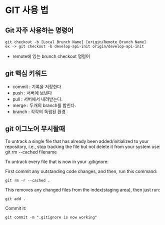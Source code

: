 # GIT 사용 법

## Git 자주 사용하는 명령어

```
git checkout -b [Local Brunch Name] [origin/Remote Brunch Name]
ex -> git checkout -b develop-api-init origin/develop-api-init
```

* remote에 있는 brunch checkout 명령어


## git 핵심 키워드

* commit : 기록을 저장한다
* push : 서버에 보낸다
* pull : 서버에서 내려받는다.
* merge : 두개의  branch를 합친다.
* branch : 각각의 독립된 환경

## git 이그노어 무시돨때

To untrack a single file that has already been added/initialized to your repository, i.e., stop tracking the file but not delete it from your system use: git rm --cached filename

To untrack every file that is now in your .gitignore:

First commit any outstanding code changes, and then, run this command:

```
git rm -r --cached .
```
This removes any changed files from the index(staging area), then just run:

```
git add .
```
Commit it:

```
git commit -m ".gitignore is now working"
```
